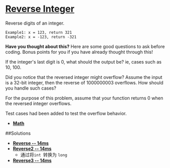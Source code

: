 # [Reverse Integer](https://oj.leetcode.com/problems/reverse-integer/)

Reverse digits of an integer.
```
Example1: x = 123, return 321
Example2: x = -123, return -321
```

**Have you thought about this?**
Here are some good questions to ask before coding. Bonus points for you if you have already thought through this!

If the integer's last digit is 0, what should the output be? ie, cases such as 10, 100.

Did you notice that the reversed integer might overflow? Assume the input is a 32-bit integer, then the reverse of 1000000003 overflows. How should you handle such cases?

For the purpose of this problem, assume that your function returns 0 when the reversed integer overflows.

Test cases had been added to test the overflow behavior.

- **[Math](https://oj.leetcode.com/tag/math/)** 


##Solutions

- **[Reverse -- 14ms](https://oj.leetcode.com/submissions/detail/22399374/)**
- **[Reverse2 -- 14ms](https://oj.leetcode.com/discuss/26491/4-ms-c-solution)**
    - 通过将`int `转换为 `long`
- **[Reverse3 -- 14ms](https://oj.leetcode.com/discuss/26491/4-ms-c-solution)**
